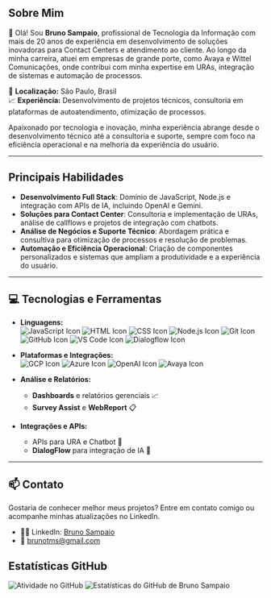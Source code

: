 ## Sobre Mim

👋 Olá! Sou **Bruno Sampaio**, profissional de Tecnologia da Informação com mais de 20 anos de experiência em desenvolvimento de soluções inovadoras para Contact Centers e atendimento ao cliente. Ao longo da minha carreira, atuei em empresas de grande porte, como Avaya e Wittel Comunicações, onde contribui com minha expertise em URAs, integração de sistemas e automação de processos.

🌆 **Localização:** São Paulo, Brasil  
📈 **Experiência:** Desenvolvimento de projetos técnicos, consultoria em plataformas de autoatendimento, otimização de processos.

Apaixonado por tecnologia e inovação, minha experiência abrange desde o desenvolvimento técnico até a consultoria e suporte, sempre com foco na eficiência operacional e na melhoria da experiência do usuário. 

---

## Principais Habilidades  
- **Desenvolvimento Full Stack**: Domínio de JavaScript, Node.js e integração com APIs de IA, incluindo OpenAI e Gemini.
- **Soluções para Contact Center**: Consultoria e implementação de URAs, análise de callflows e projetos de integração com chatbots.
- **Análise de Negócios e Suporte Técnico**: Abordagem prática e consultiva para otimização de processos e resolução de problemas.
- **Automação e Eficiência Operacional**: Criação de componentes personalizados e sistemas que ampliam a produtividade e a experiência do usuário.

---

## 💻 Tecnologias e Ferramentas

- **Linguagens:**  
  ![JavaScript Icon](https://img.shields.io/badge/JavaScript-323330?style=for-the-badge&logo=javascript&logoColor=F7DF1E)
  ![HTML Icon](https://img.shields.io/badge/HTML5-E34F26?style=for-the-badge&logo=html5&logoColor=white)
  ![CSS Icon](https://img.shields.io/badge/CSS3-1572B6?style=for-the-badge&logo=css3&logoColor=white)
  ![Node.js Icon](https://img.shields.io/badge/Node.js-339933?style=for-the-badge&logo=nodedotjs&logoColor=white)
  ![Git Icon](https://img.shields.io/badge/Git-F05032?style=for-the-badge&logo=git&logoColor=white)
  ![GitHub Icon](https://img.shields.io/badge/GitHub-181717?style=for-the-badge&logo=github&logoColor=white)
  ![VS Code Icon](https://img.shields.io/badge/VS_Code-007ACC?style=for-the-badge&logo=visual-studio-code&logoColor=white)
  ![Dialogflow Icon](https://img.shields.io/badge/Dialogflow-FF9800?style=for-the-badge&logo=dialogflow&logoColor=white)


- **Plataformas e Integrações:**  
  ![GCP Icon](https://img.shields.io/badge/Google_Cloud-4285F4?style=for-the-badge&logo=google-cloud&logoColor=white)
  ![Azure Icon](https://img.shields.io/badge/Microsoft_Azure-0078D4?style=for-the-badge&logo=microsoft-azure&logoColor=white)
  ![OpenAI Icon](https://img.shields.io/badge/OpenAI-412991?style=for-the-badge&logo=openai&logoColor=white)
  ![Avaya Icon](https://img.shields.io/badge/Avaya-FF0000?style=for-the-badge&logo=avaya&logoColor=white)

- **Análise e Relatórios:**  
  - **Dashboards** e relatórios gerenciais 📈
  - **Survey Assist** e **WebReport** 📋

- **Integrações e APIs:**  
  - APIs para URA e Chatbot 🔗
  - **DialogFlow** para integração de IA 🤖

---

## 📫 Contato

Gostaria de conhecer melhor meus projetos? Entre em contato comigo ou acompanhe minhas atualizações no LinkedIn.

- 🦸‍♂️ LinkedIn: [Bruno Sampaio](https://www.linkedin.com/in/brunosampaioconsultorura/)
- 📧 [brunotms@gmail.com](mailto:brunotms@gmail.com)

## Estatísticas GitHub
![Atividade no GitHub](https://github-readme-streak-stats.herokuapp.com/?user=brunosampaioconsultorura)
![Estatísticas do GitHub de Bruno Sampaio](https://github-readme-stats.vercel.app/api?username=brunosampaioconsultorura&show_icons=true&theme=radical)

